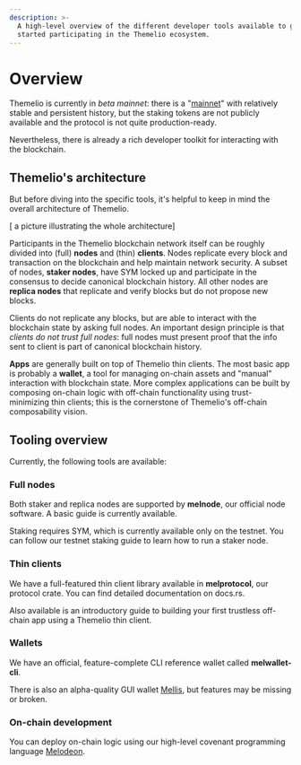 ```yaml
---
description: >-
  A high-level overview of the different developer tools available to get
  started participating in the Themelio ecosystem.
---
```


# Overview

Themelio is currently in _beta mainnet_: there is a "[mainnet](https://scan.themelio.org/)" with relatively stable and persistent history, but the staking tokens are not publicly available and the protocol is not quite production-ready.

Nevertheless, there is already a rich developer toolkit for interacting with the blockchain.

## Themelio's architecture

But before diving into the specific tools, it's helpful to keep in mind the overall architecture of Themelio.

\[ a picture illustrating the whole architecture]

Participants in the Themelio blockchain network itself can be roughly divided into (full) **nodes** and (thin) **clients**. Nodes replicate every block and transaction on the blockchain and help maintain network security. A subset of nodes, **staker nodes**, have SYM locked up and participate in the consensus to decide canonical blockchain history. All other nodes are **replica nodes** that replicate and verify blocks but do not propose new blocks.

Clients do not replicate any blocks, but are able to interact with the blockchain state by asking full nodes. An important design principle is that _clients do not trust full nodes_: full nodes must present proof that the info sent to client is part of canonical blockchain history.

**Apps** are generally built on top of Themelio thin clients. The most basic app is probably a **wallet**, a tool for managing on-chain assets and "manual" interaction with blockchain state. More complex applications can be built by composing on-chain logic with off-chain functionality using trust-minimizing thin clients; this is the cornerstone of Themelio's off-chain composability vision.

## Tooling overview

Currently, the following tools are available:

### Full nodes

Both staker and replica nodes are supported by **melnode**, our official node software. A basic guide is currently available.

Staking requires SYM, which is currently available only on the testnet. You can follow our testnet staking guide to learn how to run a staker node.

### Thin clients

We have a full-featured thin client library available in **melprotocol**, our protocol crate. You can find detailed documentation on docs.rs.&#x20;

Also available is an introductory guide to building your first trustless off-chain app using a Themelio thin client.

### Wallets

We have an official, feature-complete CLI reference wallet called **melwallet-cli**.&#x20;

There is also an alpha-quality GUI wallet [Mellis](https://github.com/themeliolabs/mellis), but features may be missing or broken.

### On-chain development

You can deploy on-chain logic using our high-level covenant programming language [Melodeon](https://melodeonlang.org/).
